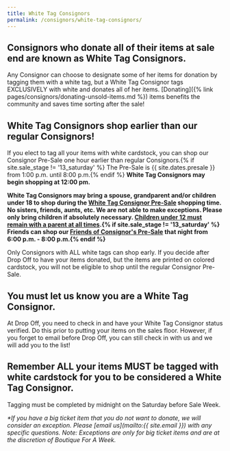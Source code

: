 ```yaml
---
title: White Tag Consignors
permalink: /consignors/white-tag-consignors/
---
```


## Consignors who donate all of their items at sale end are known as White Tag Consignors.

Any Consignor can choose to designate some of her items for donation by tagging them with a white tag, but a White Tag Consignor tags EXCLUSIVELY with white and donates all of her items. [Donating]({% link pages/consignors/donating-unsold-items.md %}) items benefits the community and saves time sorting after the sale!

## White Tag Consignors shop earlier than our regular Consignors!

If you elect to tag all your items with white cardstock, you can shop our Consignor Pre-Sale one hour earlier than regular Consignors.{% if site.sale_stage != '13_saturday' %} The Pre-Sale is {{ site.dates.presale }} from 1:00 p.m. until 8:00 p.m.{% endif %} **White Tag Consignors may begin shopping at 12:00 pm.**

**White Tag Consignors may bring a spouse, grandparent and/or children under 18 to shop during the [White Tag Consignor Pre-Sale](/events/) shopping time. No sisters, friends, aunts, etc. We are not able to make exceptions. Please only bring children if absolutely necessary. <u>Children under 12 must remain with a parent at all times</u>.{% if site.sale_stage != '13_saturday' %} Friends can shop our [Friends of Consignor's Pre-Sale](/events/) that night from 6:00 p.m. - 8:00 p.m.{% endif %}**

Only Consignors with ALL white tags can shop early. If you decide after Drop Off to have your items donated, but the items are printed on colored cardstock, you will not be eligible to shop until the regular Consignor Pre-Sale.

## You must let us know you are a White Tag Consignor.

At Drop Off, you need to check in and have your White Tag Consignor status verified. Do this prior to putting your items on the sales floor. However, if you forget to email before Drop Off, you can still check in with us and we will add you to the list!

## Remember ALL your items MUST be tagged with white cardstock for you to be considered a White Tag Consignor.

Tagging must be completed by midnight on the Saturday before Sale Week.

_*If you have a big ticket item that you do not want to donate, we will consider an exception. Please [email us](mailto:{{ site.email }}) with any specific questions. Note: Exceptions are only for big ticket items and are at the discretion of Boutique For A Week._

